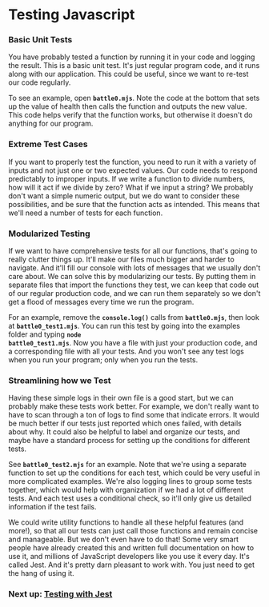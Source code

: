 # Testing Javascript

### Basic Unit Tests

You have probably tested a function by running it in your code and logging the result. This is a basic unit test. It's just regular program code, and it runs along with our application. This could be useful, since we want to re-test our code regularly.

To see an example, open **<code>battle0.mjs</code>**. Note the code at the bottom that sets up the value of health then calls the function and outputs the new value. This code helps verify that the function works, but otherwise it doesn't do anything for our program.

### Extreme Test Cases

If you want to properly test the function, you need to run it with a variety of inputs and not just one or two expected values. Our code needs to respond predictably to improper inputs. If we write a function to divide numbers, how will it act if we divide by zero? What if we input a string? We probably don't want a simple numeric output, but we do want to consider these possibilities, and be sure that the function acts as intended. This means that we'll need a number of tests for each function.

### Modularized Testing

If we want to have comprehensive tests for all our functions, that's going to really clutter things up. It'll make our files much bigger and harder to navigate. And it'll fill our console with lots of messages that we usually don't care about. We can solve this by modularizing our tests. By putting them in separate files that import the functions they test, we can keep that code out of our regular production code, and we can run them separately so we don't get a flood of messages every time we run the program. 

For an example, remove the **<code>console.log()</code>** calls from **<code>battle0.mjs</code>**, then look at **<code>battle0_test1.mjs</code>**. You can run this test by going into the examples folder and typing **<code>node battle0_test1.mjs</code>**. Now you have a file with just your production code, and a corresponding file with all your tests. And you won't see any test logs when you run your program; only when you run the tests.

### Streamlining how we Test

Having these simple logs in their own file is a good start, but we can probably make these tests work better. For example, we don't really want to have to scan through a ton of logs to find some that indicate errors. It would be much better if our tests just reported which ones failed, with details about why. It could also be helpful to label and organize our tests, and maybe have a standard process for setting up the conditions for different tests. 

See **<code>battle0_test2.mjs</code>** for an example. Note that we're using a separate function to set up the conditions for each test, which could be very useful in more complicated examples. We're also logging lines to group some tests together, which would help with organization if we had a lot of different tests. And each test uses a conditional check, so it'll only give us detailed information if the test fails. 

We could write utility functions to handle all these helpful features (and more!), so that all our tests can just call those functions and remain concise and manageable. But we don't even have to do that! Some very smart people have already created this and written full documentation on how to use it, and millions of JavaScript developers like you use it every day. It's called Jest. And it's pretty darn pleasant to work with. You just need to get the hang of using it.



### Next up: [Testing with Jest](JEST.md)

